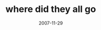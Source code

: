 ---
layout: base.njk
title : 'where did they all go' 
view_title : 'where did they all go' 
year : '2007' 
date : '2007-11-29' 
img_file : '/drawing/wheredidtheyallgo.png' 
html_file : 'wheredidtheyallgo' 
next_html : 'iliketobewithyou.html' 
year_order : '276' 
permalink : "title/{{html_file}}.html"
---